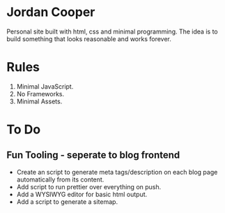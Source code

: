 # Jordan Cooper

Personal site built with html, css and minimal programming. The idea is to build something that looks reasonable and works forever.

# Rules
1. Minimal JavaScript.
2. No Frameworks.
3. Minimal Assets.

# To Do

## Fun Tooling - seperate to blog frontend
- Create an script to generate meta tags/description on each blog page automatically from its content.
- Add script to run prettier over everything on push.
- Add a WYSIWYG editor for basic html output.
- Add a script to generate a sitemap.